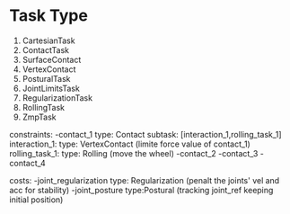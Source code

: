# Task Type

1. CartesianTask
2. ContactTask
3. SurfaceContact
4. VertexContact
5. PosturalTask
6. JointLimitsTask
7. RegularizationTask
8. RollingTask
9. ZmpTask

constraints:
	-contact_1
		type: Contact
		subtask: [interaction_1,rolling_task_1]
			interaction_1:
				type: VertexContact (limite force value of contact_1)
			rolling_task_1:
				type: Rolling (move the wheel)
    	-contact_2
	-contact_3
	-contact_4

costs:
	-joint_regularization
		type: Regularization (penalt the joints' vel and acc for stability)
	-joint_posture
		type:Postural (tracking joint_ref keeping initial position)
